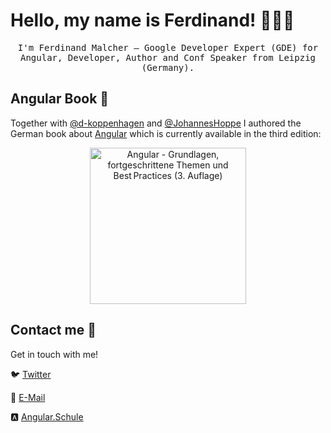 # Hello, my name is Ferdinand! 👨🏻‍💻

<p align="center">
  <samp>
I'm Ferdinand Malcher – Google Developer Expert (GDE) for Angular, Developer, Author and Conf Speaker from Leipzig (Germany).
  </samp>
</p>

## Angular Book :closed_book: 

Together with [@d-koppenhagen](https://github.com/d-koppenhagen) and [@JohannesHoppe](https://github.com/JohannesHoppe) I authored the German book about [Angular](https://angular.io) which is currently available in the third edition:

<p align="center">
  <a href="https://angular-buch.com"><img src="https://api4.angular-buch.com/images/angular_auflage3_small.jpg" alt="Angular - Grundlagen, fortgeschrittene Themen und Best Practices (3. Auflage)" width="250"></img></a>
</p>

## Contact me :speech_balloon:

Get in touch with me!

:bird: <a href="https://twitter.com/fmalcher">Twitter</a>

:e-mail: <a href="mailto:ferdinand@malcher.media">E-Mail</a>

:a: <a href="https://angular.schule">Angular.Schule</a>

